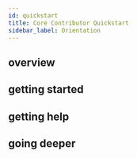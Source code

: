 ```yaml
---
id: quickstart
title: Core Contributor Quickstart
sidebar_label: Orientation
---
```


## overview

## getting started

## getting help

## going deeper
